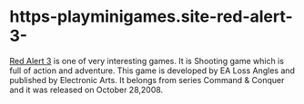 # https-playminigames.site-red-alert-3-
[Red Alert 3](https://playminigames.site/red-alert-3/) is one of very interesting games. It is Shooting game which is full of action and adventure. This game is developed by EA Loss Angles and published by Electronic Arts. It belongs from series Command &amp; Conquer and it  was released on October 28,2008. 
